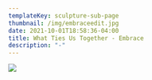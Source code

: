 ```yaml
---
templateKey: sculpture-sub-page
thumbnail: /img/embraceedit.jpg
date: 2021-10-01T18:58:36-04:00
title: What Ties Us Together - Embrace
description: "-"
---
```

![](/img/embrace2.jpg)